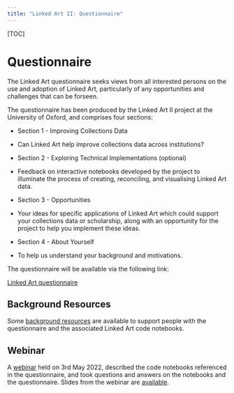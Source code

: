 ```yaml
---
title: "Linked Art II: Questionnaire"
---
```


[TOC]

# Questionnaire

The Linked Art questionnaire seeks views from all interested persons on the use and adoption of Linked Art, particularly of any opportunities and challenges that can be forseen. 

The questionnaire has been produced by the Linked Art II project at the University of Oxford, and comprises four sections:

-  Section 1 - Improving Collections Data
 - Can Linked Art help improve collections data across institutions?

- Section 2 - Exploring Technical Implementations (optional)
 - Feedback on interactive notebooks developed by the project to illuminate the process of creating, reconciling, and visualising Linked Art data.

-  Section 3 - Opportunities
 - Your ideas for specific applications of Linked Art which could support your collections data or scholarship, along with an opportunity for the project to help you implement these ideas.

- Section 4 - About Yourself
 - To help us understand your background and motivations.

The questionnaire will be available via the following link:

[Linked Art questionnaire](https://oxford.onlinesurveys.ac.uk/linked-art-adoption-opportunities-and-challenges)

## Background Resources

Some [background resources](../background-resources/) are available to support people with the questionnaire and the associated Linked Art code notebooks.

## Webinar

A [webinar](../webinar) held on 3rd May 2022, described the code notebooks referenced in the questionnaire, and took questions and answers on the notebooks and the questionnaire. Slides from the webinar are [available](../webinar/).


